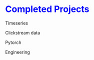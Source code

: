 # <span style="color:blue">Completed Projects</span>

Timeseries

Clickstream data

Pytorch

Engineering

